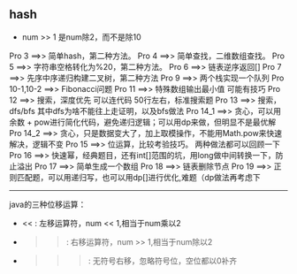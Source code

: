 ## hash
- num >> 1 是num除2，而不是除10

Pro 3 ==>> 简单hash，第二种方法。
Pro 4 ==>> 简单查找，二维数组查找。
Pro 5 ==>> 字符串空格转化为%20，第二种方法。
Pro 6 ==>> 链表逆序返回[]
Pro 7 ==>> 先序中序递归构建二叉树，第二种方法
Pro 9 ==>> 两个栈实现一个队列
Pro 10-1,10-2 ==>> Fibonacci问题
Pro 11 ==>> 特殊数组输出最小值 可能有技巧
Pro 12 ==>> 搜索，深度优先  可以连代码 50行左右，标准搜索题
Pro 13 ==>> 搜索，dfs/bfs 其中dfs为啥不能往上走证明，以及bfs做法
Pro 14_1 ==>> 贪心，可以用余数 + pow进行简化代码，避免递归逻辑；可以用dp来做，但明显不是最优解
Pro 14_2 ==>> 贪心，只是数据变大了，加上取模操作，不能用Math.pow来快速解决，逻辑不变
Pro 15 ==>> 位运算，比较考验技巧。 两种做法都可以回顾一下
Pro 16 ==>> 快速幂，经典题目，还有int[]范围的坑，用long做中间转换一下，防止溢出
Pro 17 ==>> 简单生成一个数组
Pro 18 ==>> 链表删除节点
Pro 19 ==>> 正则匹配题，可以用递归写，也可以用dp[]进行优化,难题（dp做法再考虑下


-------
java的三种位移运算：
- <<  :     左移运算符，num << 1,相当于num乘以2
- >>  :     右移运算符，num >> 1,相当于num除以2
- >>> :     无符号右移，忽略符号位，空位都以0补齐
